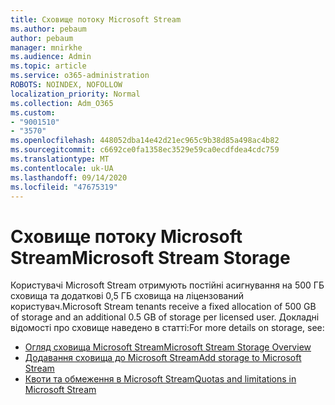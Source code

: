 ```yaml
---
title: Сховище потоку Microsoft Stream
ms.author: pebaum
author: pebaum
manager: mnirkhe
ms.audience: Admin
ms.topic: article
ms.service: o365-administration
ROBOTS: NOINDEX, NOFOLLOW
localization_priority: Normal
ms.collection: Adm_O365
ms.custom:
- "9001510"
- "3570"
ms.openlocfilehash: 448052dba14e42d21ec965c9b38d85a498ac4b82
ms.sourcegitcommit: c6692ce0fa1358ec3529e59ca0ecdfdea4cdc759
ms.translationtype: MT
ms.contentlocale: uk-UA
ms.lasthandoff: 09/14/2020
ms.locfileid: "47675319"
---
```

# <a name="microsoft-stream-storage"></a><span data-ttu-id="54b2e-102">Сховище потоку Microsoft Stream</span><span class="sxs-lookup"><span data-stu-id="54b2e-102">Microsoft Stream Storage</span></span>

<span data-ttu-id="54b2e-103">Користувачі Microsoft Stream отримують постійні асигнування на 500 ГБ сховища та додаткові 0,5 ГБ сховища на ліцензований користувач.</span><span class="sxs-lookup"><span data-stu-id="54b2e-103">Microsoft Stream tenants receive a fixed allocation of 500 GB of storage and an additional 0.5 GB of storage per licensed user.</span></span>
<span data-ttu-id="54b2e-104">Докладні відомості про сховище наведено в статті:</span><span class="sxs-lookup"><span data-stu-id="54b2e-104">For more details on storage, see:</span></span>

- [<span data-ttu-id="54b2e-105">Огляд сховища Microsoft Stream</span><span class="sxs-lookup"><span data-stu-id="54b2e-105">Microsoft Stream Storage Overview</span></span>](https://docs.microsoft.com/stream/license-overview#storage)
- [<span data-ttu-id="54b2e-106">Додавання сховища до Microsoft Stream</span><span class="sxs-lookup"><span data-stu-id="54b2e-106">Add storage to Microsoft Stream</span></span>](https://docs.microsoft.com/stream/storage-add-on)
- [<span data-ttu-id="54b2e-107">Квоти та обмеження в Microsoft Stream</span><span class="sxs-lookup"><span data-stu-id="54b2e-107">Quotas and limitations in Microsoft Stream</span></span>](https://docs.microsoft.com/stream/quotas-and-limitations)
